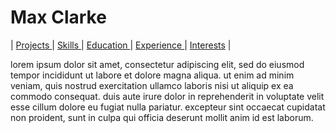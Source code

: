# Max Clarke
| <a href="#Projects">Projects </a> | <a href="#Skills">Skills </a> | <a href="#Education">Education </a> | <a href="#Experience">Experience </a> | <a href="#Interests">Interests</a> |
<br>
 <p>lorem ipsum dolor sit amet, consectetur adipiscing elit, sed do eiusmod tempor incididunt ut labore et dolore magna aliqua. ut enim ad minim veniam, quis nostrud exercitation ullamco laboris nisi ut aliquip ex ea commodo consequat. duis aute irure dolor in reprehenderit in voluptate velit esse cillum dolore eu fugiat nulla pariatur. excepteur sint occaecat cupidatat non proident, sunt in culpa qui officia deserunt mollit anim id est laborum. </p>
